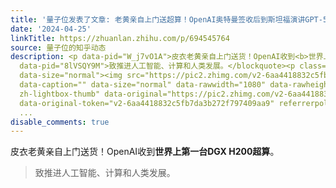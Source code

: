```yaml
---
title: '量子位发表了文章: 老黄亲自上门送超算！OpenAI奥特曼签收后到斯坦福演讲GPT-5'
date: '2024-04-25'
linkTitle: https://zhuanlan.zhihu.com/p/694545764
source: 量子位的知乎动态
description: <p data-pid="W_j7vO1A">皮衣老黄亲自上门送货！OpenAI收到<b>世界上第一台DGX H200超算</b>。</p><blockquote
  data-pid="8lVSQY9M">致推进人工智能、计算和人类发展。</blockquote><p class="ztext-empty-paragraph"><br></p><figure
  data-size="normal"><img src="https://pic2.zhimg.com/v2-6aa4418832c5fb7da3b272f797409aa9_1440w.jpg"
  data-caption="" data-size="normal" data-rawwidth="1080" data-rawheight="1815" class="origin_image
  zh-lightbox-thumb" data-original="https://pic2.zhimg.com/v2-6aa4418832c5fb7da3b272f797409aa9_r.jpg"
  data-original-token="v2-6aa4418832c5fb7da3b272f797409aa9" referrerpolicy="no-re
  ...
disable_comments: true
---
```

<p data-pid="W_j7vO1A">皮衣老黄亲自上门送货！OpenAI收到<b>世界上第一台DGX H200超算</b>。</p><blockquote data-pid="8lVSQY9M">致推进人工智能、计算和人类发展。</blockquote><p class="ztext-empty-paragraph"><br></p><figure data-size="normal"><img src="https://pic2.zhimg.com/v2-6aa4418832c5fb7da3b272f797409aa9_1440w.jpg" data-caption="" data-size="normal" data-rawwidth="1080" data-rawheight="1815" class="origin_image zh-lightbox-thumb" data-original="https://pic2.zhimg.com/v2-6aa4418832c5fb7da3b272f797409aa9_r.jpg" data-original-token="v2-6aa4418832c5fb7da3b272f797409aa9" referrerpolicy="no-re ...